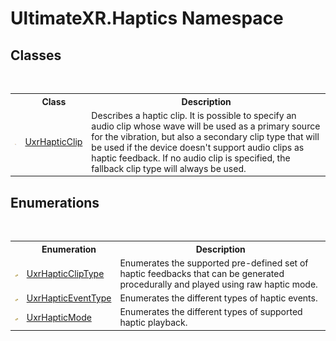 # UltimateXR.Haptics Namespace

## Classes
&nbsp;<table><tr><th></th><th>Class</th><th>Description</th></tr><tr><td>![Public class](media/pubclass.gif "Public class")</td><td><a href="T_UltimateXR_Haptics_UxrHapticClip">UxrHapticClip</a></td><td>
Describes a haptic clip. It is possible to specify an audio clip whose wave will be used as a primary source for the vibration, but also a secondary clip type that will be used if the device doesn't support audio clips as haptic feedback. If no audio clip is specified, the fallback clip type will always be used.</td></tr></table>

## Enumerations
&nbsp;<table><tr><th></th><th>Enumeration</th><th>Description</th></tr><tr><td>![Public enumeration](media/pubenumeration.gif "Public enumeration")</td><td><a href="T_UltimateXR_Haptics_UxrHapticClipType">UxrHapticClipType</a></td><td>
Enumerates the supported pre-defined set of haptic feedbacks that can be generated procedurally and played using raw haptic mode.</td></tr><tr><td>![Public enumeration](media/pubenumeration.gif "Public enumeration")</td><td><a href="T_UltimateXR_Haptics_UxrHapticEventType">UxrHapticEventType</a></td><td>
Enumerates the different types of haptic events.</td></tr><tr><td>![Public enumeration](media/pubenumeration.gif "Public enumeration")</td><td><a href="T_UltimateXR_Haptics_UxrHapticMode">UxrHapticMode</a></td><td>
Enumerates the different types of supported haptic playback.</td></tr></table>&nbsp;
